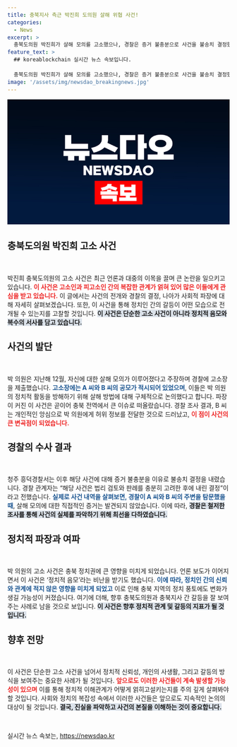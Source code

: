 ```yaml
---
title: 충북지사 측근 박진희 도의원 살해 위협 사건!
categories:
  - News
excerpt: >
  충북도의원 박진희가 살해 모의를 고소했으나, 경찰은 증거 불충분으로 사건을 불송치 결정했다. 살해 협의는 허위 사실로 밝혀졌고, 그 배경에는 김영환 지사 측근과의 갈등이 있었다. 이 사건의 전말을 놓치지 마세요!
feature_text: >
  ## koreablockchain 실시간 뉴스 속보입니다.

  충북도의원 박진희가 살해 모의를 고소했으나, 경찰은 증거 불충분으로 사건을 불송치 결정했다. 살해 협의는 허위 사실로 밝혀졌고, 그 배경에는 김영환 지사 측근과의 갈등이 있었다. 이 사건의 전말을 놓치지 마세요!
image: '/assets/img/newsdao_breakingnews.jpg'
---
```


<p><img src="/assets/img/newsdao_breakingnews.jpg" alt="koreablockchain 속보" /></p>

<h2 data-ke-size="size26">충북도의원 박진희 고소 사건</h2>

<p data-ke-size="size16">&nbsp;</p>

<p>박진희 충북도의원의 고소 사건은 최근 언론과 대중의 이목을 끌며 큰 논란을 일으키고 있습니다. <b><span style="color: #ee2323;">이 사건은 고소인과 피고소인 간의 복잡한 관계가 얽혀 있어 많은 이들에게 관심을 받고 있습니다.</span></b> 이 글에서는 사건의 전개와 경찰의 결정, 나아가 사회적 파장에 대해 자세히 살펴보겠습니다. 또한, 이 사건을 통해 정치인 간의 갈등이 어떤 모습으로 전개될 수 있는지를 고찰할 것입니다. <b><span style="background-color: #21538527;">이 사건은 단순한 고소 사건이 아니라 정치적 음모와 복수의 서사를 담고 있습니다.</span></b></p>

<h2 data-ke-size="size26">사건의 발단</h2>

<p data-ke-size="size16">&nbsp;</p>

<p>박 의원은 지난해 12월, 자신에 대한 살해 모의가 이루어졌다고 주장하며 경찰에 고소장을 제출했습니다. <b><span style="color: #1a5490;">고소장에는 A 씨와 B 씨의 공모가 적시되어 있었으며</span></b>, 이들은 박 의원의 정치적 활동을 방해하기 위해 살해 방법에 대해 구체적으로 논의했다고 합니다. 파장이 커진 이 사건은 곧이어 충북 전역에서 큰 이슈로 떠올랐습니다. 경찰 조사 결과, B 씨는 개인적인 앙심으로 박 의원에게 허위 정보를 전달한 것으로 드러났고, <b><span style="color: #ee2323;">이 점이 사건의 큰 변곡점이 되었습니다.</span></b></p>

<h2 data-ke-size="size26">경찰의 수사 결과</h2>

<p data-ke-size="size16">&nbsp;</p>

<p>청주 흥덕경찰서는 이후 해당 사건에 대해 증거 불충분을 이유로 불송치 결정을 내렸습니다. 경찰 관계자는 “해당 사건은 법리 검토와 판례를 충분히 고려한 후에 내린 결정”이라고 전했습니다. <b><span style="color: #1a5490;">실제로 사건 내역을 살펴보면, 경찰이 A 씨와 B 씨의 주변을 탐문했을 때</span></b>, 살해 모의에 대한 직접적인 증거는 발견되지 않았습니다. 이에 따라, <b><span style="background-color: #21538527;">경찰은 철저한 조사를 통해 사건의 실체를 파악하기 위해 최선을 다하였습니다.</span></b></p>

<h2 data-ke-size="size26">정치적 파장과 여파</h2>

<p data-ke-size="size16">&nbsp;</p>

<p>박 의원의 고소 사건은 충북 정치권에 큰 영향을 미치게 되었습니다. 언론 보도가 이어지면서 이 사건은 ‘정치적 음모’라는 비난을 받기도 했습니다. <b><span style="color: #1a5490;">이에 따라, 정치인 간의 신뢰와 관계에 적지 않은 영향을 미치게 되었고</span></b> 이로 인해 충북 지역의 정치 풍토에도 변화가 생길 가능성이 커졌습니다. 여기에 더해, 향후 충북도의원과 충북지사 간 갈등을 잘 보여주는 사례로 남을 것으로 보입니다. <b><span style="background-color: #21538527;">이 사건은 향후 정치적 관계 및 갈등의 지표가 될 것입니다.</span></b></p>

<h2 data-ke-size="size26">향후 전망</h2>

<p data-ke-size="size16">&nbsp;</p>

<p>이 사건은 단순한 고소 사건을 넘어서 정치적 신뢰성, 개인의 사생활, 그리고 갈등의 방식을 보여주는 중요한 사례가 될 것입니다. <b><span style="color: #ee2323;">앞으로도 이러한 사건들이 계속 발생할 가능성이 있으며</span></b> 이를 통해 정치적 이해관계가 어떻게 얽히고설키는지를 주의 깊게 살펴봐야 할 것입니다. 사회와 정치의 복잡성 속에서 이러한 사건들은 앞으로도 지속적인 논의의 대상이 될 것입니다. <b><span style="background-color: #21538527;">결국, 진실을 파악하고 사건의 본질을 이해하는 것이 중요합니다.</span></b></p>

<p data-ke-size="size16">&nbsp;</p>
실시간 뉴스 속보는, <a href="https://newsdao.kr" rel="dofollow">https://newsdao.kr</a>


